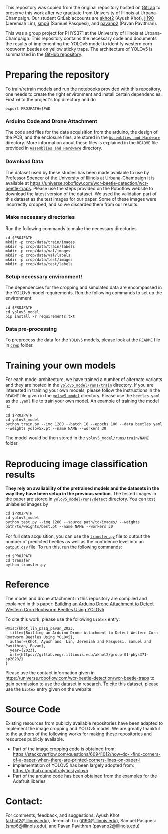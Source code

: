 This repository was copied from the original repository hosted on [GitLab](https://gitlab.engr.illinois.edu/akhot2/group-01-phys371-sp2023) to preserve this work after we graduate from University of Illinois at Urbana-Champaign. Our student GitLab accounts are [akhot2](https://gitlab.engr.illinois.edu/akhot2) (Ayush Khot), [jl190](https://gitlab.engr.illinois.edu/jl190) (Jeremiah Lin), [smp6](https://gitlab.engr.illinois.edu/smp6) (Samuel Pasquesi), and [pavanp2](https://gitlab.engr.illinois.edu/pavanp2) (Pavan Pavithran).

This was a group project for PHYS371 at the University of Illinois at Urbana-Champaign. This repository contains the necessary code and documents the results of implementing the YOLOv5 model to identify western corn rootworm beetles on yellow sticky traps. The architecture of YOLOv5 is summarized in the [GitHub repository](https://github.com/ultralytics/yolov5).

# Preparing the repository
To train/retrain models and run the notebooks provided with this repository, one needs to create the right environment and install certain dependencies. First `cd` to the project's top directory and do

`export PROJPATH=$PWD`

### Arduino Code and Drone Attachment

The code and files for the data acquisition from the arduino, the design of the PCB, and the enclosure files, are stored in the [`Assemblies and Hardware`](https://github.com/fresleven/DeepBeetle/tree/main/Assemblies%20and%20Hardware) directory. More information about these files is explained in the `README` file provided in [`Assemblies and Hardware`](https://github.com/fresleven/DeepBeetle/tree/main/Assemblies%20and%20Hardware) directory.

### Download Data
The dataset used by these studies has been made available to use by Professor Spencer of the University of Illinois at Urbana-Champaign It is available at https://universe.roboflow.com/wcr-beetle-detection/wcr-beetle-traps. Please use the steps provided on the Roboflow website to download the latest version of the dataset. We used the validation part of this dataset as the test images for our paper. Some of these images were incorrectly cropped, and so we discarded them from our results.

### Make necessary directories
Run the following commands to make the necessary directories
```
cd $PROJPATH
mkdir -p crop/data/train/images
mkdir -p crop/data/train/labels
mkdir -p crop/data/val/images
mkdir -p crop/data/val/labels
mkdir -p crop/data/test/images
mkdir -p crop/data/test/labels
```

### Setup necessary environment! 
The dependencies for the cropping and simulated data are encompassed in the YOLOv5 model requirements. Run the following commands to set up the environment:
```
cd $PROJPATH
cd yolov5_model
pip install -r requirements.txt
```

### Data pre-processing
To preprocess the data for the `YOLOv5` models, please look at the `README` file in [`crop`](https://github.com/fresleven/DeepBeetle/tree/main/crop) folder. 

# Training your own models
For each model architecture, we have trained a number of alternate variants and they are hosted in the [`yolov5_model/runs/train`](https://github.com/fresleven/DeepBeetle/tree/main/yolov5_model/runs/train) directory. If you are interested in training your own models, please follow the instructions in the `README` file given in the [`yolov5_model`](https://github.com/fresleven/DeepBeetle/tree/main/yolov5_model) directory. Please use the `beetles.yaml` as the `.yaml` file to train your own model. An example of training the model is:
```
cd $PROJPATH
cd yolov5_model
python train.py --img 1280 --batch 16 --epochs 100 --data beetles.yaml --weights yolov5x.pt --name NAME --workers 30
```
The model would be then stored in the `yolov5_model/runs/train/NAME` folder.

# Reproducing image classification results
**They rely on avaliability of the pretrained models and the datasets in the way they have been setup in the previous section**. The tested images in the paper are stored in [`yolov5_model/runs/detect`](https://github.com/fresleven/DeepBeetle/tree/main/yolov5_model/runs/detect) directory. You can test unlabeled images by
```
cd $PROJPATH
cd yolov5_model
python test.py --img 1280 --source path/to/images/ --weights path/to/weights/best.pt --name NAME --workers 30
```
For full data acquisition, you can use the [`transfer.py`](https://github.com/fresleven/DeepBeetle/blob/main/transfer/transfer.py) file to output the number of predicted beetles as well as the confidence level into an [`output.csv`](https://github.com/fresleven/DeepBeetle/blob/main/transfer/output.csv) file. To run this, run the following commands:
```
cd $PROJPATH
cd transfer
python transfer.py
```
# Reference
The model and drone attachment in this repository are compiled and explained in this paper: [Building an Arduino Drone Attachment to Detect Western Corn Rootworm Beetles Using YOLOv5](https://drive.google.com/file/d/167-oGDc3cTERrExamo15tIQeFQ6fNDwl/view?usp=sharing)

To cite this work, please use the following `bibtex` entry:
```
@misc{khot_lin_pasq_pavan_2023,
  title={Building an Arduino Drone Attachment to Detect Western Corn Rootworm Beetles Using YOLOv5},
  author={Khot, Ayush and  Lin, Jeremiah and Pasquesi, Samuel and Pavithran, Pavan},
  year={2023},
  url={https://gitlab.engr.illinois.edu/akhot2/group-01-phys371-sp2023/}
}
```

Please use the contact information given in  https://universe.roboflow.com/wcr-beetle-detection/wcr-beetle-traps to gain permission to use the dataset in research. To cite this dataset, please use the `bibtex` entry given on the website.


# Source Code
Existing resources from publicly available repositories have been adapted to implement the image cropping and YOLOv5 model. We are greatly thankful to the authors of the following works for making these repositories and resources publicly available. 

- Part of the image cropping code is obtained from: https://stackoverflow.com/questions/60941012/how-do-i-find-corners-of-a-paper-when-there-are-printed-corners-lines-on-paper-i
- Implementation of YOLOv5 has been largely adopted from: https://github.com/ultralytics/yolov5
- Part of the arduino code has been obtained from the examples for the Adafruit libaries

# Contact:
For comments, feedback, and suggestions: Ayush Khot (akhot2@illinois.edu), Jeremiah Lin (jl190@illinois.edu), Samuel Pasquesi (smp6@illinois.edu), and Pavan Pavithran (pavanp2@illinois.edu)
